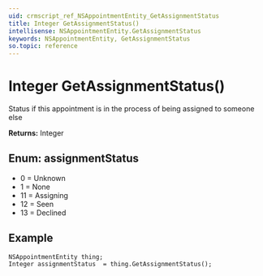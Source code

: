 ```yaml
---
uid: crmscript_ref_NSAppointmentEntity_GetAssignmentStatus
title: Integer GetAssignmentStatus()
intellisense: NSAppointmentEntity.GetAssignmentStatus
keywords: NSAppointmentEntity, GetAssignmentStatus
so.topic: reference
---
```


# Integer GetAssignmentStatus()

Status if this appointment is in the process of being assigned to someone else

**Returns:** Integer

## Enum: assignmentStatus

* 0 = Unknown
* 1 = None
* 11 = Assigning
* 12 = Seen
* 13 = Declined

## Example

```crmscript
NSAppointmentEntity thing;
Integer assignmentStatus  = thing.GetAssignmentStatus();
```
